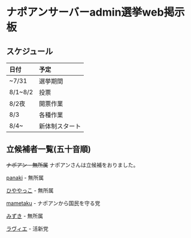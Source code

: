 # ナポアンサーバーadmin選挙web掲示板

## スケジュール

|日付|予定|
|:--|:--|
|~7/31|選挙期間|
|8/1~8/2|投票|
|8/2夜|開票作業|
|8/3|各種作業|
|8/4~|新体制スタート|

## 立候補者一覧(五十音順)
~~ナポアン - 無所属~~ ナポアンさんは立候補をおりました。

[panaki](https://0505keitan.com/napoan/panaki) - 無所属

[ひややっこ](https://0505keitan.com/napoan/hiyayakko) - 無所属

[mametaku](https://0505keitan.com/napoan/mametaku) - ナポアンから国民を守る党

[みずき](https://0505keitan.com/napoan/mizuki) - 無所属

[ラヴィエ](https://0505keitan.com/napoan/ravie) - 活新党